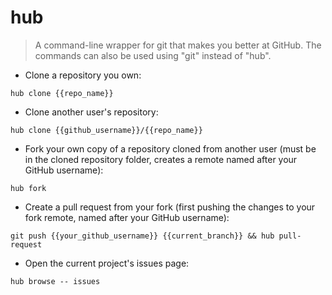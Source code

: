 # hub

> A command-line wrapper for git that makes you better at GitHub.
> The commands can also be used using "git" instead of "hub".

- Clone a repository you own:

`hub clone {{repo_name}}`

- Clone another user's repository:

`hub clone {{github_username}}/{{repo_name}}`

- Fork your own copy of a repository cloned from another user (must be in the cloned repository folder, creates a remote named after your GitHub username):

`hub fork`

- Create a pull request from your fork (first pushing the changes to your fork remote, named after your GitHub username):

`git push {{your_github_username}} {{current_branch}} && hub pull-request`

- Open the current project's issues page:

`hub browse -- issues`
